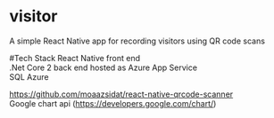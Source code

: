 # visitor
A simple React Native app for recording visitors using QR code scans

#Tech Stack
React Native front end  
.Net Core 2 back end hosted as Azure App Service  
SQL Azure  

https://github.com/moaazsidat/react-native-qrcode-scanner  
Google chart api (https://developers.google.com/chart/)  
